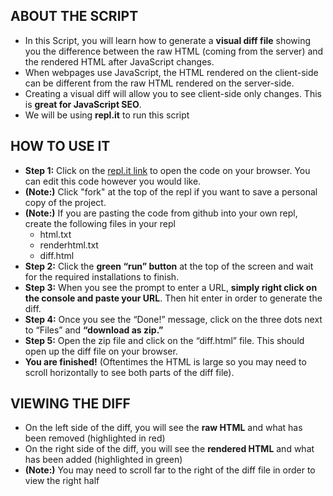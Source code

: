 ## ABOUT THE SCRIPT

* In this Script, you will learn how to generate a **visual diff file** showing you the difference between the raw HTML (coming from the server) and the rendered HTML after JavaScript changes. 
* When webpages use JavaScript, the HTML rendered on the client-side can be different from the raw HTML rendered on the server-side. 
* Creating a visual diff will allow you to see client-side only changes. This is **great for JavaScript SEO**.
* We will be using **repl.it** to run this script

## HOW TO USE IT

* **Step 1:** Click on the [repl.it link](https://repl.it/@AnirudhTatavar1/HTML-Diff#main.py) to open the code on your browser. You can edit this code however you would like. 
* **(Note:)** Click "fork"  at the top of the repl if you want to save a personal copy of the project.
* **(Note:)** If you are pasting the code from github into your own repl, create the following files in your repl
  * html.txt
  * renderhtml.txt
  * diff.html
* **Step 2:** Click the **green “run” button** at the top of the screen and wait for the required installations to finish.
* **Step 3:** When you see the prompt to enter a URL, **simply right click on the console and paste your URL**. Then hit enter in order to generate the diff.
* **Step 4:** Once you see the “Done!” message, click on the three dots next to “Files” and **“download as zip.”** 
* **Step 5:** Open the zip file and click on the “diff.html” file. This should open up the diff file on your browser. 
* **You are finished!** (Oftentimes the HTML is large so you may need to scroll horizontally to see both parts of the diff file). 

## VIEWING THE DIFF

* On the left side of the diff, you will see the **raw HTML** and what has been removed (highlighted in red)
* On the right side of the diff, you will see the **rendered HTML** and what has been added (highlighted in green)
* **(Note:)** You may need to scroll far to the right of the diff file in order to view the right half
